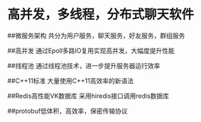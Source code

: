 # 高并发，多线程，分布式聊天软件

##微服务架构
共分为用户服务，聊天服务，好友服务，群组服务

##高并发
通过Epoll多路IO复用实现高并发，大幅度提升性能

##线程池
通过线程池技术，进一步提升服务器运行效率

##C++11标准
大量使用C++11高效率的新语法

##Redis高性能VK数据库
采用hiredis接口调用redis数据库

##protobuf低体积，高效率，保密传输协议
